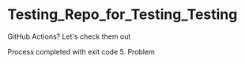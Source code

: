 # Testing_Repo_for_Testing_Testing
GitHub Actions? Let's check them out

Process completed with exit code 5. Problem
